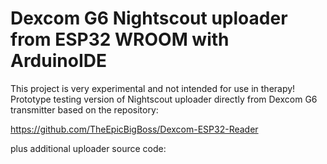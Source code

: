 # Dexcom G6 Nightscout uploader from ESP32 WROOM with ArduinoIDE
This project is very experimental and not intended for use in therapy!
Prototype testing version of Nightscout uploader directly from Dexcom G6 transmitter
based on the repository:

https://github.com/TheEpicBigBoss/Dexcom-ESP32-Reader

plus additional uploader source code:


